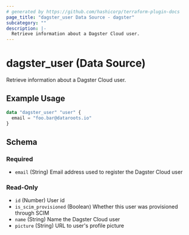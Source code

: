 ```yaml
---
# generated by https://github.com/hashicorp/terraform-plugin-docs
page_title: "dagster_user Data Source - dagster"
subcategory: ""
description: |-
  Retrieve information about a Dagster Cloud user.
---
```


# dagster_user (Data Source)

Retrieve information about a Dagster Cloud user.

## Example Usage

```terraform
data "dagster_user" "user" {
  email = "foo.bar@dataroots.io"
}
```

<!-- schema generated by tfplugindocs -->
## Schema

### Required

- `email` (String) Email address used to register the Dagster Cloud user

### Read-Only

- `id` (Number) User id
- `is_scim_provisioned` (Boolean) Whether this user was provisioned through SCIM
- `name` (String) Name the Dagster Cloud user
- `picture` (String) URL to user's profile picture
